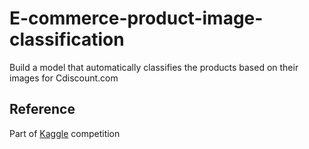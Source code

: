 # E-commerce-product-image-classification
Build a model that automatically classifies the products based on their images for Cdiscount.com

## Reference
Part of [Kaggle](https://www.kaggle.com/c/cdiscount-image-classification-challenge) competition
